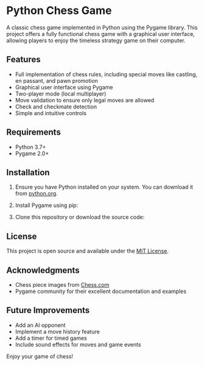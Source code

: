 # Python Chess Game

A classic chess game implemented in Python using the Pygame library. This project offers a fully functional chess game with a graphical user interface, allowing players to enjoy the timeless strategy game on their computer.

## Features

- Full implementation of chess rules, including special moves like castling, en passant, and pawn promotion
- Graphical user interface using Pygame
- Two-player mode (local multiplayer)
- Move validation to ensure only legal moves are allowed
- Check and checkmate detection
- Simple and intuitive controls

## Requirements

- Python 3.7+
- Pygame 2.0+

## Installation

1. Ensure you have Python installed on your system. You can download it from [python.org](https://www.python.org/downloads/).

2. Install Pygame using pip:

3. Clone this repository or download the source code:

## License

This project is open source and available under the [MIT License](LICENSE).

## Acknowledgments

- Chess piece images from [Chess.com](https://www.chess.com/)
- Pygame community for their excellent documentation and examples

## Future Improvements

- Add an AI opponent
- Implement a move history feature
- Add a timer for timed games
- Include sound effects for moves and game events

Enjoy your game of chess!
